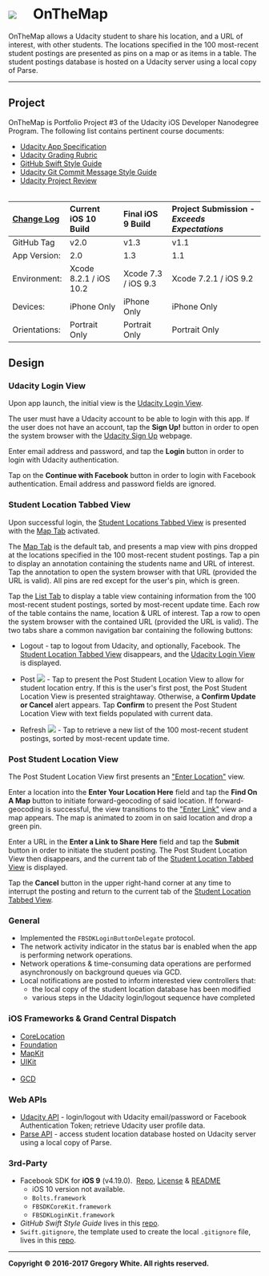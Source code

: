 # ![][AppIcon]&nbsp;&nbsp;&nbsp;&nbsp;&nbsp;OnTheMap

OnTheMap allows a Udacity student to share his location, and a URL of interest, with other students.  The locations specified in the 100 most-recent student postings are presented as pins on a map or as items in a table.  The student postings database is hosted on a Udacity server using a local copy of Parse.

---

## Project

OnTheMap is Portfolio Project #3 of the Udacity iOS Developer Nanodegree Program.  The following list contains pertinent course documents:

* [Udacity App Specification][AppSpec]
* [Udacity Grading Rubric][GradingRubric]
* [GitHub Swift Style Guide][SwiftStyleGuide]
* [Udacity Git Commit Message Style Guide][CommitMsgStyleGuide]
* [Udacity Project Review][ProjectReview]<br/><br/>

| [Change Log][ChangeLog] | Current iOS 10 Build   | Final iOS 9 Build   | Project Submission - ***Exceeds Expectations*** |
| :----------             | :-----------------     | :-------------      | :-------------                                  |
| GitHub Tag              | v2.0                   | v1.3                | v1.1                                            |
| App Version:            | 2.0                    | 1.3                 | 1.1                                             |
| Environment:            | Xcode 8.2.1 / iOS 10.2 | Xcode 7.3 / iOS 9.3 | Xcode 7.2.1 / iOS 9.2                           |
| Devices:                | iPhone Only            | iPhone Only         | iPhone Only                                     |
| Orientations:           | Portrait Only          | Portrait Only       | Portrait Only                                   |


## Design  

### Udacity Login View

Upon app launch, the initial view is the [Udacity Login View][ULV].

The user must have a Udacity account to be able to login with this app.  If the user does not have an account, tap the **Sign Up!** button in order to open the system browser with the [Udacity Sign Up][USU] webpage.

Enter email address and password, and tap the **Login** button in order to login with Udacity authentication.

Tap on the **Continue with Facebook** button in order to login with Facebook authentication.  Email address and password fields are ignored.

### Student Location Tabbed View

Upon successful login, the [Student Locations Tabbed View][SLTV] is presented with the [Map Tab][SLTV] activated.  

The [Map Tab][SLTV] is the default tab, and presents a map view with pins dropped at the locations specified in the 100 most-recent student postings.  Tap a pin to display an annotation containing the students name and URL of interest.  Tap the annotation to open the system browser with that URL (provided the URL is valid).  All pins are red except for the user's pin, which is green.

Tap the [List Tab][SLTV] to display a table view containing information from the 100 most-recent student postings, sorted by most-recent update time.  Each row of the table contains the name, location & URL of interest.  Tap a row to open the system browser with the contained URL (provided the URL is valid).  The two tabs share a common navigation bar containing the following buttons:

* Logout - tap to logout from Udacity, and optionally, Facebook.  The [Student Location Tabbed View][SLTV] disappears, and the [Udacity Login View][ULV] is displayed.  

* Post ![][PinButton] - Tap to present the Post Student Location View to allow for student location entry.  If this is the user's first post, the Post Student Location View is presented straightaway.  Otherwise, a **Confirm Update or Cancel** alert appears.  Tap **Confirm** to present the Post Student Location View with text fields populated with current data.

* Refresh ![][RefreshButton] - Tap to retrieve a new list of the 100 most-recent student postings, sorted by most-recent update time.

### Post Student Location View

[PSLV]: ./Paperwork/READMEFiles/PostStudentLocationView.md

The Post Student Location View first presents an ["Enter Location"][PSLV] view.

Enter a location into the **Enter Your Location Here** field and tap the **Find On A Map** button to initiate forward-geocoding of said location.  If forward-geocoding is successful, the view transitions to the ["Enter Link"][PSLV] view and a map appears.  The map is animated to zoom in on said location and drop a green pin.

Enter a URL in the **Enter a Link to Share Here** field and tap the **Submit** button in order to initiate the student posting.  The Post Student Location View then disappears, and the current tab of the [Student Location Tabbed View][SLTV] is displayed.

Tap the **Cancel** button in the upper right-hand corner at any time to interrupt the posting and return to the current tab of the [Student Location Tabbed View][SLTV].

### General

* Implemented the ```FBSDKLoginButtonDelegate``` protocol.
* The network activity indicator in the status bar is enabled when the app is performing network operations.
* Network operations & time-consuming data operations are performed asynchronously on background queues via GCD.
* Local notifications are posted to inform interested view controllers that:
  - the local copy of the student location database has been modified
  - various steps in the Udacity login/logout sequence have completed

### iOS Frameworks & Grand Central Dispatch

* [CoreLocation][CL]
* [Foundation][FDTN]
* [MapKit][MK]
* [UIKit][UK]<br/><br/>
* [GCD][GCD]

### Web APIs

* [Udacity API][UAPI] - login/logout with Udacity email/password or Facebook Authentication Token; retrieve Udacity user profile data.
* [Parse API][PAPI] - access student location database hosted on Udacity server using a local copy of Parse.

### 3rd-Party

* Facebook SDK for **iOS 9** (v4.19.0).&nbsp;&nbsp;[Repo][FBRepo], [License][FBLicense] & [README][FBREADME]
  - iOS 10 version not available.
  - `Bolts.framework`
  - `FBSDKCoreKit.framework`
  - `FBSDKLoginKit.framework`
* *GitHub Swift Style Guide* lives in this [repo][StyleGuideRepo].
* `Swift.gitignore`, the template used to create the local `.gitignore` file, lives in this [repo][GitIgnoreRepo].

---
**Copyright © 2016-2017 Gregory White. All rights reserved.**





[ChangeLog]:            ./Paperwork/READMEFiles/ChangeLog.md
[SLTV]:                 ./Paperwork/READMEFiles/StudentLocationsTabbedView.md
[ULV]:                  ./Paperwork/READMEFiles/UdacityLoginView.md
[USU]:                  ./Paperwork/READMEFiles/UdacitySignUpWebpage.md

[CL]:                   ./Paperwork/READMEFiles/CoreLocation.md
[FDTN]:                 ./Paperwork/READMEFiles/Foundation.md
[GCD]:                  ./Paperwork/READMEFiles/GCD.md
[MK]:                   ./Paperwork/READMEFiles/MapKit.md
[UK]:                   ./Paperwork/READMEFiles/UIKit.md 

[AppIcon]:              ./Paperwork/images/OnTheMap_80.png
[PinButton]:            ./Paperwork/images/PinIcon.png
[RefreshButton]:        ./Paperwork/images/RefreshIcon.png

[AppSpec]:              ./Paperwork/Udacity/UdacityAppSpecification.pdf
[CommitMsgStyleGuide]:  ./Paperwork/Udacity/UdacityGitCommitMessageStyleGuide.pdf
[GradingRubric]:        ./Paperwork/Udacity/UdacityGradingRubric.pdf
[PAPI]:                 ./Paperwork/APIs/ParseAPIOverview.pdf
[ProjectReview]:        ./Paperwork/Udacity/UdacityProjectReview.pdf
[SwiftStyleGuide]:      ./Paperwork/Udacity/GitHubSwiftStyleGuide.pdf  
[UAPI]:                 ./Paperwork/APIs/UdacityAPIOverview.pdf

[FBLicense]:            ./Paperwork/Licenses/FacebookSDK_LICENSE.txt
[FBREADME]:             ./Paperwork/Licenses/FacebookSDK_README.txt

[FBRepo]:               https://github.com/facebook/facebook-ios-sdk
[GitIgnoreRepo]:        https://github.com/github/gitignore
[PTOS]:                 https://parse.com/policies
[PWebsite]:             https://parse.com
[StyleGuideRepo]:       https://github.com/github/swift-style-guide



